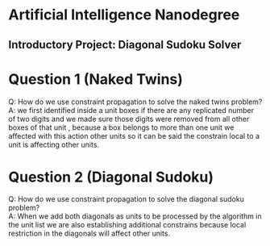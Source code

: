 # Artificial Intelligence Nanodegree
## Introductory Project: Diagonal Sudoku Solver

# Question 1 (Naked Twins)
Q: How do we use constraint propagation to solve the naked twins problem?  
A: we first identified inside a unit boxes if there are any replicated number of two digits and we made
sure those digits were removed from all other boxes of that unit , because a box belongs to more
than one unit we affected with this action other units so it can be said the constrain local to a unit
is affecting other units.

# Question 2 (Diagonal Sudoku)
Q: How do we use constraint propagation to solve the diagonal sudoku problem?  
A: When we add both diagonals as units to be processed by the algorithm in the unit list we are also establishing
additional constrains because local restriction in the diagonals will affect other units.


